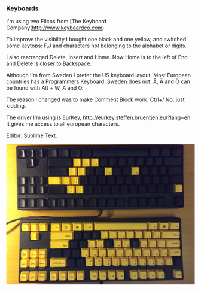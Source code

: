 ### Keyboards

I'm using two Filcos from [The Keyboard Company(http://www.keyboardco.com)

To improve the visibility I bought one black and one yellow, and switched some keytops: F,J and characters not belonging to the alphabet or digits.

I also rearranged Delete, Insert and Home. Now Home is to the left of End and Delete is closer to Backspace.

Although I'm from Sweden I prefer the US keyboard layout.
Most European countries has a Programmers Keyboard. Sweden does not.
Å, Ä and Ö can be found with Alt + W, A and O.

The reason I changed was to make Comment Block work. Ctrl+/
No, just kidding.

The driver I'm using is EurKey, http://eurkey.steffen.bruentjen.eu/?lang=en
It gives me access to all european characters.

Editor: Sublime Text.

![Keyboards](IMG_0351.JPG)